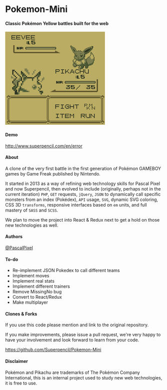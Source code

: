 # Pokemon-Mini
#### Classic Pokémon Yellow battles built for the web
![Screenshot](/src/screenshot_2016.png?raw=true "Screenshot 2016")

#### Demo
<http://www.superpencil.com/en/error>

#### About
A clone of the very first battle in the first generation of Pokémon GAMEBOY games by Game Freak published by Nintendo.

It started in 2013 as a way of refining web technology skills for Pascal Pixel and now Superpencil, then evolved to include (originally, perhaps not in the current iteration) `PHP`, `GET` requests, `jQuery`, `JSON` to dynamically call specific monsters from an index (Pokédex), `API` usage, `SVG`, dynamic SVG coloring, CSS 3D `transforms`, responsive interfaces based on `em` units, and full mastery of `SASS` and `SCSS`.

We plan to move the project into React & Redux next to get a hold on those new technologies as well.

#### Authors
[@PascalPixel](http://github.com/pascalpixel)

#### To-do
- Re-implement JSON Pokedex to call different teams
- Implement moves
- Implement real stats
- Implement different trainers
- Remove MissingNo bug
- Convert to React/Redux
- Make multiplayer

#### Clones & Forks
If you use this code please mention and link to the original repository.

If you make improvements, please issue a pull request, we're very happy to have your involvement and look forward to learn from your code.

<https://github.com/Superpencil/Pokemon-Mini>

#### Disclaimer
Pokémon and Pikachu are trademarks of The Pokémon Company International, this is an internal project used to study new web technologies, it is free to use.
